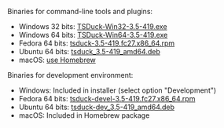 Binaries for command-line tools and plugins:
* Windows 32 bits: [TSDuck-Win32-3.5-419.exe](https://github.com/tsduck/tsduck/releases/download/v3.5-419/TSDuck-Win32-3.5-419.exe)
* Windows 64 bits: [TSDuck-Win64-3.5-419.exe](https://github.com/tsduck/tsduck/releases/download/v3.5-419/TSDuck-Win64-3.5-419.exe)
* Fedora 64 bits: [tsduck-3.5-419.fc27.x86_64.rpm](https://github.com/tsduck/tsduck/releases/download/v3.5-419/tsduck-3.5-419.fc27.x86_64.rpm)
* Ubuntu 64 bits: [tsduck_3.5-419_amd64.deb](https://github.com/tsduck/tsduck/releases/download/v3.5-419/tsduck_3.5-419_amd64.deb)
* macOS: [use Homebrew](https://github.com/tsduck/homebrew-tsduck/blob/master/README.md)

Binaries for development environment:
* Windows: Included in installer (select option "Development")
* Fedora 64 bits: [tsduck-devel-3.5-419.fc27.x86_64.rpm](https://github.com/tsduck/tsduck/releases/download/v3.5-419/tsduck-devel-3.5-419.fc27.x86_64.rpm)
* Ubuntu 64 bits: [tsduck-dev_3.5-419_amd64.deb](https://github.com/tsduck/tsduck/releases/download/v3.5-419/tsduck-dev_3.5-419_amd64.deb)
* macOS: Included in Homebrew package
